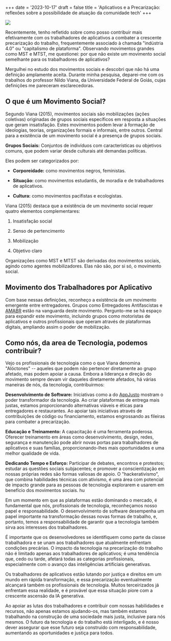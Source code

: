 +++
date = '2023-10-17'
draft = false
title = 'Aplicativos e a Precarização: reflexões sobre a possibilidade de atuação da comunidade tech'
+++

![](/posts/2023/aplicativos-precarizacao-e-o-que-a-comunidade-tech-pode-fazer-reflexoes/entregadores-protestando.png)

Recentemente, tenho refletido sobre como posso contribuir mais
efetivamente com os trabalhadores de aplicativos a combater a crescente
precarização do trabalho, frequentemente associado à chamada "indústria
4.0" ou "capitalismo de plataforma". Observando movimentos grandes como
MST e MTST, me questionei: por que não existe um movimento social
semelhante para os trabalhadores de aplicativos?

Mergulhei no estudo dos movimentos sociais e descobri que não há uma
definição amplamente aceita. Durante minha pesquisa, deparei-me com os
trabalhos do professor Nildo Viana, da Universidade Federal de Goiás,
cujas definições me pareceram esclarecedoras.

## O que é um Movimento Social?

Segundo Viana (2015), movimentos sociais são mobilizações (ações
coletivas) originadas de grupos sociais específicos em resposta a
situações que geram insatisfação. Estes movimentos podem levar à
formação de ideologias, teorias, organizações formais e informais, entre
outros. Central para a existência de um movimento social é a presença de
grupos sociais.

**Grupos Sociais:** Conjuntos de indivíduos com características ou
objetivos comuns, que podem variar desde culturais até demandas
políticas.

Eles podem ser categorizados por:

- **Corporeidade:** como movimentos negros, feministas.

- **Situação:** como movimentos estudantis, de moradia e de
    trabalhadores de aplicativos.

- **Cultura:** como movimentos pacifistas e ecologistas.

Viana (2015) destaca que a existência de um movimento social requer
quatro elementos complementares:

1.  Insatisfação social

2.  Senso de pertencimento

3.  Mobilização

4.  Objetivo claro

Organizações como MST e MTST são derivadas dos movimentos sociais,
agindo como agentes mobilizadores. Elas não são, por si só, o movimento
social.

## Movimento dos Trabalhadores por Aplicativo

Com base nessas definições, reconheço a existência de um movimento
emergente entre entregadores. Grupos como Entregadores Antifascistas e
[AMABR](https://www.amabr.net/) estão na vanguarda deste movimento.
Pergunto-me se há espaço para expandir este movimento, incluindo grupos
como motoristas de aplicativos e outros profissionais que operam através
de plataformas digitais, ampliando assim o poder de mobilização.

## Como nós, da area de Tecnologia, podemos contribuir?

Vejo os profissionais de tecnologia como o que Viana denomina
"Alóctones" -- aqueles que podem não pertencer diretamente ao grupo
afetado, mas podem apoiar a causa. Embora a liderança e direção do
movimento sempre devam vir daqueles diretamente afetados, há várias
maneiras de nós, da tecnologia, contribuirmos:

**Desenvolvimento de Software:** Iniciativas como a do
[AppJusto](https://appjusto.com.br/) mostram o poder transformador da
tecnologia. Ao criar plataformas de entrega mais justas, estamos
proporcionando alternativas viáveis e éticas para entregadores e
restaurantes. Ao apoiar tais iniciativas através de contribuições de
código ou financiamento, estamos engrossando as fileiras para combater a
precarização.

**Educação e Treinamento:** A capacitação é uma ferramenta poderosa.
Oferecer treinamento em áreas como desenvolvimento, design, redes,
segurança e manutenção pode abrir novas portas para trabalhadores de
aplicativos e suas famílias, proporcionando-lhes mais oportunidades e
uma melhor qualidade de vida.

**Dedicando Tempo e Esforço:** Participar de debates, encontros e
protestos; estudar as questões sociais subjacentes; e promover a
conscientização em nossas próprias redes são formas valiosas de apoio. O
"hackerativismo", que combina habilidades técnicas com ativismo, é uma
área com potencial de impacto grande para as pessoas de tecnologia
explorarem e usarem em benefício dos movimentos sociais. hu

Em um momento em que as plataformas estão dominando o mercado, é
fundamental que nós, profissionais de tecnologia, reconheçamos nosso
papel e responsabilidade. O desenvolvimento de software desempenha um
papel importante na transformação dessas novas formas de trabalho, e,
portanto, temos a responsabilidade de garantir que a tecnologia também
sirva aos interesses dos trabalhadores.

É importante que os desenvolvedores se identifiquem como parte da classe
trabalhadora e se unam aos trabalhadores que atualmente enfrentam
condições precárias. O impacto da tecnologia na precarização do trabalho
não é limitado apenas aos trabalhadores de aplicativos; é uma tendência
que, cedo ou tarde, afetará todas as categorias profissionais,
especialmente com o avanço das inteligências artificiais generativas.

Os trabalhadores de aplicativos estão lutando por justiça e direitos em
um mundo em rápida transformação, e essa precarização eventualmente
alcançará também os profissionais de tecnologia. Muitos terceirizados já
enfrentam essa realidade, e é provável que essa situação piore com a
crescente ascensão da IA generativa.

Ao apoiar as lutas dos trabalhadores e contribuir com nossas habilidades
e recursos, não apenas estamos ajudando-os, mas também estamos
trabalhando na construção de uma sociedade mais justa, inclusive para
nós mesmos. O futuro da tecnologia e do trabalho está interligado, e é
nosso dever assegurar que esse futuro seja construído com
responsabilidade, aumentando as oportunidades e justiça para todos.


